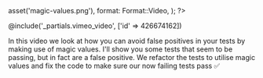 <?php

use TiMacDonald\Website\Format;
use TiMacDonald\Website\Page;

/**
 * Props.
 *
 * @var string $projectBase
 * @var \TiMacDonald\Website\Request $request
 * @var \TiMacDonald\Website\Url $url
 * @var (callable(string): void) $e
 * @var \TiMacDonald\Website\Markdown $markdown
 * @var \TiMacDonald\Website\Collection $collection
 */

// ...

$page = Page::fromPost(
    file: __FILE__,
    title: 'Avoid false positives by utiliting magic values in your tests',
    description: 'It can be very hard to spot a false positive within a test. So how do you avoid them?',
    date: new DateTimeImmutable('@1591581600', new DateTimeZone('Australia/Melbourne')),
    image: $url->asset('magic-values.png'),
    format: Format::Video,
);

?>

@include('_partials.vimeo_video', ['id' => 426674162])

In this video we look at how you can avoid false positives in your tests by making use of magic values. I'll show you some tests that seem to be passing, but in fact are a false positive. We refactor the tests to utilise magic values and fix the code to make sure our now failing tests pass ✅
